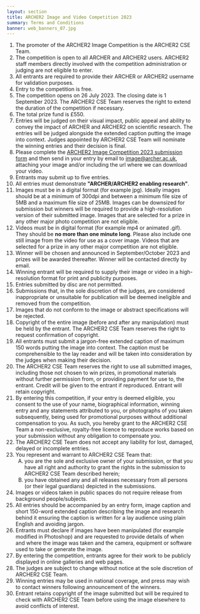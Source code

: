 ```yaml
---
layout: section
title: ARCHER2 Image and Video Competition 2023
summary: Terms and Conditions
banner: web_banners_07.jpg
---
```



<p>
<ol>
    <li>The promoter of the ARCHER2 Image Competition is the ARCHER2 CSE Team.</li>
    <li>The competition is open to all ARCHER and ARCHER2 users.  ARCHER2 staff 
			members directly involved with the competition administration or judging are not eligible to enter.</li>
    <li>All entrants are required to provide their ARCHER or ARCHER2 username for 
			validation purposes.</li>
    <li>Entry to the competition is free.</li>
    <li>The competition opens on 26 July 2023. The closing date is 1 September 2023. The ARCHER2 CSE Team reserves the right to extend the duration of the competition if necessary.</li>
    <li>The total prize fund is &pound;550.</li>
    <li>Entries will be judged on their visual impact, public appeal  		and ability to convey the impact of ARCHER and ARCHER2 on scientific research. 
  	The entries will be judged alongside the extended caption putting  		the image into context. Judges appointed by ARCHER2 CSE Team will   		nominate the winning entries and their decision is final.</li>
    <li>Please complete the <a href="ARCHER2_Image_Competition_2023_-_submission_form.pdf">
      ARCHER2 Image Competition 2023 submission form</a> and then send
      in your entry by email       to <a href="mailto:image@archer.ac.uk?subject=ARCHER Image Competition submission" >image@archer.ac.uk</a>, 
      attaching your image and/or including the url where we can download your video.</li>
    <li>Entrants may submit up to five entries.</li>
    <li>All entries must demonstrate <strong>"ARCHER/ARCHER2 enabling research"</strong>.</li>
    <li>Images must be in a digital format (for example jpg).  Ideally 	images should be at a minimum of 300dpi and between a minimum file 		size of 5MB and a maximum file size of 25MB. Images can be downsized   		for submission but winners will be required to provide a   		high-resolution version of their submitted image. Images that   		are selected for a prize in any other major photo competition   		are not eligible.</li>
    <li>Videos must be in digital format (for example mp4 or animated .gif).  They should be <b>no more than   		one minute long</b>.  Please also include one still image from the video for use as a cover image. Videos that are selected for a prize in any other major competition are not eligible.</li>
    <li>Winner will be chosen and announced in September/October 2023 and prizes 	will be awarded thereafter. Winner will be contacted directly by email.</li>
    <li>Winning entrant will be required to supply their image or video in a high-resolution format for print and publicity purposes.</li>
    <li>Entries submitted by disc are not permitted.</li>
    <li>Submissions that, 
		in the sole discretion of the judges, are considered inappropriate 
		or unsuitable for publication will be deemed ineligible and removed 
		from the competition.</li>
    <li>Images that do not conform to the image or abstract specifications 
		will be rejected.</li>
    <li>Copyright of the entire image (before and after any manipulation) 
		must be held by the entrant. The ARCHER2 CSE Team reserves the right 
		to request confirmation of copyright.</li>
    <li>All entrants must submit a jargon-free extended caption of 
		maximum 150 words putting the image into context. The caption 
		must be comprehensible to the lay reader and will be taken into 
		consideration by the judges when making their decision.</li>
    <li>The ARCHER2 CSE Team reserves the right to use all submitted images, 
		including those not chosen to win prizes, in promotional materials 
		without further permission from, or providing payment for use to, 
		the entrant. Credit will be given to the entrant if 
		reproduced. Entrant will retain copyright.</li>
    <li>By entering this competition, if your entry is deemed eligible, 
		you consent to the use of your name, biographical information, 
		winning entry and any statements attributed to you, or photographs 
		of you taken subsequently, being used for promotional purposes 
		without additional compensation to you. As such, you hereby grant 
		to the ARCHER2 CSE Team a non-exclusive, royalty-free licence to 
		reproduce works based on your submission without any obligation 
		to compensate you.</li>
    <li>The ARCHER2 CSE Team does not accept any liability for lost, 
		damaged, delayed or incomplete entries.</li>
	<li>You represent and warrant to ARCHER2 CSE Team that:
	<ol type="A">
        <li>you are the sole and exclusive owner of your submission, or that you have all right and authority to grant the rights 	in the submission to ARCHER2 CSE Team described herein;</li>
        <li>you have obtained any and all releases necessary from all 		persons (or their legal guardians) depicted in the submissions.</li>
	</ol>
    </li>
	<li>Images or videos taken in public spaces do not require release from background 
	people/subjects.</li>
    <li>All entries should be accompanied by an entry form, image 
		caption and short 150-word extended caption describing the image 
		and research behind it ensuring the caption is written for a lay 
		audience using plain English and avoiding jargon.</li>
    <li>Entrants must declare if images have been manipulated (for 
		example modified in Photoshop) and are requested to provide details 
		of when and where the image was taken and the camera, equipment or software
		used to take or generate the image.</li>
    <li>By entering the competition, entrants agree for their work 
		to be publicly displayed in online galleries and web pages. </li>
    <li>The judges are subject to change without notice at the sole 
		discretion of ARCHER2 CSE Team.</li>
    <li>Winning entries may be used in national coverage, and press may 
		wish to contact winners following announcement of the winners.</li>
    <li>Entrant retains copyright of the image submitted but will be 
		required to check with ARCHER2 CSE Team before using the image 
		elsewhere to avoid conflicts of interest.</li>
</ol>
</p>





